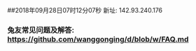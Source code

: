 ##2018年09月28日07时12分07秒 新址: 142.93.240.176
### 兔友常见问题及解答: https://github.com/wanggonging/d/blob/w/FAQ.md
